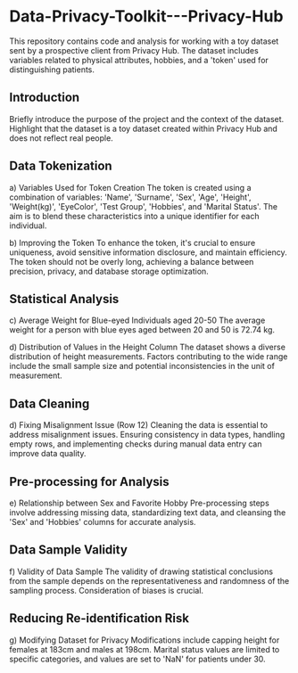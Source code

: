 # Data-Privacy-Toolkit---Privacy-Hub
This repository contains code and analysis for working with a toy dataset sent by a prospective client from Privacy Hub. The dataset includes variables related to physical attributes, hobbies, and a 'token' used for distinguishing patients.

## Introduction
Briefly introduce the purpose of the project and the context of the dataset. Highlight that the dataset is a toy dataset created within Privacy Hub and does not reflect real people.

## Data Tokenization
a) Variables Used for Token Creation
The token is created using a combination of variables: 'Name', 'Surname', 'Sex', 'Age', 'Height', 'Weight(kg)', 'EyeColor', 'Test Group', 'Hobbies', and 'Marital Status'. The aim is to blend these characteristics into a unique identifier for each individual.

b) Improving the Token
To enhance the token, it's crucial to ensure uniqueness, avoid sensitive information disclosure, and maintain efficiency. The token should not be overly long, achieving a balance between precision, privacy, and database storage optimization.

## Statistical Analysis
c) Average Weight for Blue-eyed Individuals aged 20-50
The average weight for a person with blue eyes aged between 20 and 50 is 72.74 kg.

d) Distribution of Values in the Height Column
The dataset shows a diverse distribution of height measurements. Factors contributing to the wide range include the small sample size and potential inconsistencies in the unit of measurement.

## Data Cleaning
d) Fixing Misalignment Issue (Row 12)
Cleaning the data is essential to address misalignment issues. Ensuring consistency in data types, handling empty rows, and implementing checks during manual data entry can improve data quality.

## Pre-processing for Analysis
e) Relationship between Sex and Favorite Hobby
Pre-processing steps involve addressing missing data, standardizing text data, and cleansing the 'Sex' and 'Hobbies' columns for accurate analysis.

## Data Sample Validity
f) Validity of Data Sample
The validity of drawing statistical conclusions from the sample depends on the representativeness and randomness of the sampling process. Consideration of biases is crucial.

## Reducing Re-identification Risk
g) Modifying Dataset for Privacy
Modifications include capping height for females at 183cm and males at 198cm. Marital status values are limited to specific categories, and values are set to 'NaN' for patients under 30.
